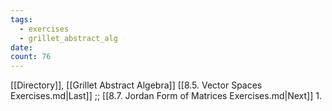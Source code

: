 ```yaml
---
tags:
  - exercises
  - grillet_abstract_alg
date:
count: 76
---
```

[[Directory]], [[Grillet Abstract Algebra]]
[[8.5. Vector Spaces Exercises.md|Last]] ;; [[8.7. Jordan Form of Matrices Exercises.md|Next]]
1. 
